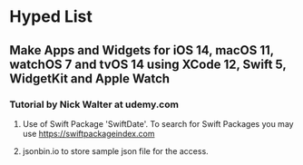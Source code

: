 #  Hyped List

## Make Apps and Widgets for iOS 14, macOS 11, watchOS 7 and tvOS 14 using XCode 12, Swift 5, WidgetKit and Apple Watch

### Tutorial by Nick Walter at udemy.com

1. Use of Swift Package 'SwiftDate'. To search for Swift Packages you may use https://swiftpackageindex.com

2. jsonbin.io to store sample json file for the access.
